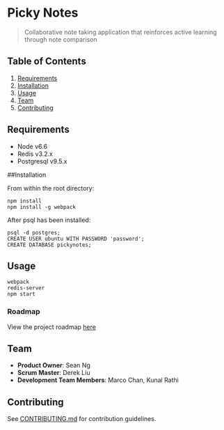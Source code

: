 # Picky Notes

> Collaborative note taking application that reinforces active learning through note comparison

## Table of Contents

1. [Requirements](#requirements)
1. [Installation](#installation)
1. [Usage](#Usage)
1. [Team](#team)
1. [Contributing](#contributing)

## Requirements

- Node v6.6
- Redis v3.2.x
- Postgresql v9.5.x

##Installation

From within the root directory:

```
npm install
npm install -g webpack
```
After psql has been installed:

```
psql -d postgres;
CREATE USER ubuntu WITH PASSWORD 'password';
CREATE DATABASE pickynotes;
```

## Usage

```
webpack
redis-server
npm start
```

### Roadmap

View the project roadmap [here](LINK_TO_PROJECT_ISSUES)

## Team

  - __Product Owner__: Sean Ng
  - __Scrum Master__: Derek Liu
  - __Development Team Members__: Marco Chan, Kunal Rathi

## Contributing

See [CONTRIBUTING.md](CONTRIBUTING.md) for contribution guidelines.
